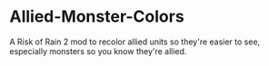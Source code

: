 # Allied-Monster-Colors
A Risk of Rain 2 mod to recolor allied units so they're easier to see, especially monsters so you know they're allied.
